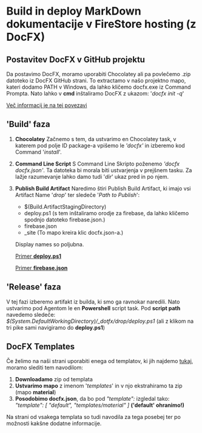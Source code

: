 # Build in deploy MarkDown dokumentacije v FireStore hosting (z DocFX)

## Postavitev DocFX v GitHub projektu

Da postavimo DocFX, moramo uporabiti Chocolatey ali pa povlečemo .zip datoteko iz DocFX GitHub strani. To extractamo v našo projektno mapo, kateri dodamo PATH v Windows, da lahko kličemo docfx.exe iz Command Prompta.
Nato lahko v **cmd** inštaliramo DocFX z ukazom: '*docfx init -q*'

[Več informacij je na tej povezavi](https://kvaes.wordpress.com/2018/06/13/generating-a-docs-website-powered-by-git-markdown/)

## 'Build' faza
1. **Chocolatey**
   Začnemo s tem, da ustvarimo en Chocolatey task, v katerem pod polje ID package-a vpišemo le *'docfx'* in izberemo kod         Command '*install*'.
2. **Command Line Script**
   S Command Line Skripto poženemo *'docfx docfx.json'*. Ta datoteka bi morala biti ustvarjenja v prejšnem tasku. Za lažje razumevanje lahko damo tudi '*dir*' ukaz pred in po njem.
3. **Publish Build Artifact**
   Naredimo štiri Publish Build Artifact, ki imajo vsi Artifact Name '*drop*' ter sledeče '*Path to Publish*':
   - $(Build.ArtifactStagingDirectory)
   - deploy.ps1 (s tem inštaliramo orodje za firebase, da lahko kličemo spodnjo datoteko firebase.json.)
   - firebase.json
   - _site (To mapo kreira klic docfx.json-a.)

   Display names so poljubna.
   
   [Primer **deploy.ps1**](https://github.com/Jan563/docfxtest/blob/master/deploy.ps1)
   
   [Primer **firebase.json**](https://github.com/Jan563/docfxtest/blob/master/firebase.json)
## 'Release' faza
V tej fazi izberemo artifakt iz builda, ki smo ga ravnokar naredili. Nato ustvarimo pod Agentom le en **Powershell** script task.
Pod **script path** navedemo sledeče: *$(System.DefaultWorkingDirectory)/_dotfx/drop/deploy.ps1*  (ali z klikom na tri pike sami navigiramo do **deploy.ps1**)

## DocFX Templates

Če želimo na naši strani uporabiti enega od templatov, ki jih najdemo [tukaj](https://dotnet.github.io/docfx/templates-and-plugins/templates-dashboard.html), moramo slediti tem navodilom:
1. **Downloadamo** zip od templata
2. **Ustvarimo mapo** z imenom '*templates*' in v njo ekstrahiramo ta zip (mapo **material**)
3. **Posodobimo docfx.json**, da bo pod *"template":* izgledal tako:
     *"template": [ "default", "templates/material" ]* **('default' ohranimo!)**
     
Na strani od vsakega templata so tudi navodila za tega posebej ter po možnosti kakšne dodatne informacije.


     
